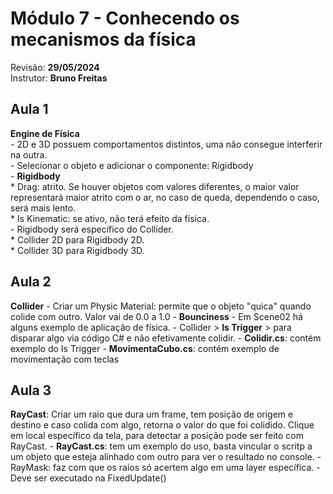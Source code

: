# Módulo 7 - Conhecendo os mecanismos da física

Revisão: **29/05/2024**<br>
Instrutor: **Bruno Freitas**<br>

## Aula 1
**Engine de Física**<br>
    - 2D e 3D possuem comportamentos distintos, uma não consegue interferir na outra.<br>
    - Selecionar o objeto e adicionar o componente: Rigidbody<br>
    - **Rigidbody**<br>
        * Drag: atrito. Se houver objetos com valores diferentes, o maior valor representará maior atrito com o ar, no caso de queda, dependendo o caso, será mais lento.<br>
        * Is Kinematic: se ativo, não terá efeito da física.<br>
    - Rigidbody será específico do Collider.<br>
        * Collider 2D para Rigidbody 2D.<br>
        * Collider 3D para Rigidbody 3D.<br>

## Aula 2
**Collider**
    - Criar um Physic Material: permite que o objeto "quica" quando colide com outro. Valor vai de 0.0 a 1.0
        - **Bounciness**
    - Em Scene02 há alguns exemplo de aplicação de física.
    - Collider > **Is Trigger** > para disparar algo via código C# e não efetivamente colidir.
    - **Colidir.cs**: contém exemplo do Is Trigger
    - **MovimentaCubo.cs**: contém exemplo de movimentação com teclas

## Aula 3
**RayCast**: Criar um raio que dura um frame, tem posição de origem e destino e caso colida com algo, retorna o valor do que foi colidido. Clique em local específico da tela, para detectar a posição pode ser feito com RayCast.
    - **RayCast.cs**: tem um exemplo do uso, basta vincular o scritp a um objeto que esteja alinhado com outro para ver o resultado no console.
    - RayMask: faz com que os raios só acertem algo em uma layer específica.
    - Deve ser executado na FixedUpdate()
